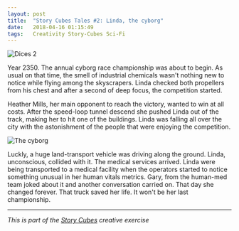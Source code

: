 ```yaml
---
layout: post
title:  "Story Cubes Tales #2: Linda, the cyborg"
date:   2018-04-16 01:15:49
tags:   Creativity Story-Cubes Sci-Fi
---
```


![Dices 2](/content/images/2016/06/story2.jpg)

Year 2350. The annual cyborg race championship was about to begin. As usual on that time, the smell of industrial chemicals wasn't nothing new to notice while flying among the skyscrapers. Linda checked both propellers from his chest and after a second of deep focus, the competition started.

Heather Mills, her main opponent to reach the victory, wanted to win at all costs. After the speed-loop tunnel descend she pushed Linda out of the track, making her to hit one of the buildings. Linda was falling all over the city with the astonishment of the people that were enjoying the competition.


![The cyborg](/content/images/2016/06/cybor2.jpg)

Luckly, a huge land-transport vehicle was driving along the ground. Linda, unconscious, collided with it. The medical services arrived. Linda were being transported to a medical facility when the operators started to notice something unusual in her human vitals metrics. Gary, from the human-med team joked about it and another conversation carried on. That day she changed forever. That truck saved her life. It won't be her last championship.


---

_This is part of the [Story Cubes](http://fjaguero.com/discovering-the-story-cubes/) creative exercise_


